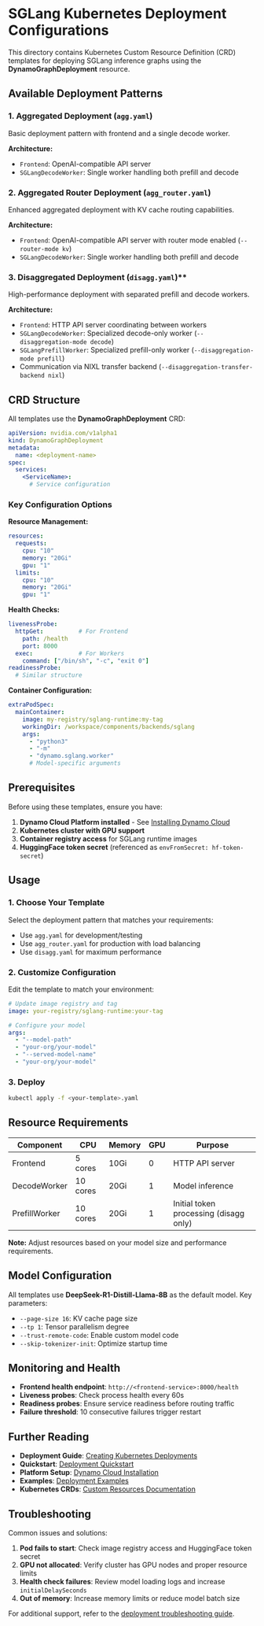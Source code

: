 # SGLang Kubernetes Deployment Configurations

This directory contains Kubernetes Custom Resource Definition (CRD) templates for deploying SGLang inference graphs using the **DynamoGraphDeployment** resource.

## Available Deployment Patterns

### 1. **Aggregated Deployment** (`agg.yaml`)
Basic deployment pattern with frontend and a single decode worker.

**Architecture:**
- `Frontend`: OpenAI-compatible API server
- `SGLangDecodeWorker`: Single worker handling both prefill and decode

### 2. **Aggregated Router Deployment** (`agg_router.yaml`) 
Enhanced aggregated deployment with KV cache routing capabilities.

**Architecture:** 
- `Frontend`: OpenAI-compatible API server with router mode enabled (`--router-mode kv`)
- `SGLangDecodeWorker`: Single worker handling both prefill and decode

### 3. **Disaggregated Deployment** (`disagg.yaml`)**
High-performance deployment with separated prefill and decode workers.

**Architecture:**
- `Frontend`: HTTP API server coordinating between workers
- `SGLangDecodeWorker`: Specialized decode-only worker (`--disaggregation-mode decode`)
- `SGLangPrefillWorker`: Specialized prefill-only worker (`--disaggregation-mode prefill`)
- Communication via NIXL transfer backend (`--disaggregation-transfer-backend nixl`)

## CRD Structure

All templates use the **DynamoGraphDeployment** CRD:

```yaml
apiVersion: nvidia.com/v1alpha1
kind: DynamoGraphDeployment
metadata:
  name: <deployment-name>
spec:
  services:
    <ServiceName>:
      # Service configuration
```

### Key Configuration Options

**Resource Management:**
```yaml
resources:
  requests:
    cpu: "10"
    memory: "20Gi"
    gpu: "1"
  limits:
    cpu: "10" 
    memory: "20Gi"
    gpu: "1"
```

**Health Checks:**
```yaml
livenessProbe:
  httpGet:          # For Frontend
    path: /health
    port: 8000
  exec:             # For Workers
    command: ["/bin/sh", "-c", "exit 0"]
readinessProbe:
  # Similar structure
```

**Container Configuration:**
```yaml
extraPodSpec:
  mainContainer:
    image: my-registry/sglang-runtime:my-tag
    workingDir: /workspace/components/backends/sglang
    args:
      - "python3"
      - "-m"
      - "dynamo.sglang.worker"
      # Model-specific arguments
```

## Prerequisites

Before using these templates, ensure you have:

1. **Dynamo Cloud Platform installed** - See [Installing Dynamo Cloud](../../docs/guides/dynamo_deploy/dynamo_cloud.md)
2. **Kubernetes cluster with GPU support**
3. **Container registry access** for SGLang runtime images
4. **HuggingFace token secret** (referenced as `envFromSecret: hf-token-secret`)

## Usage

### 1. Choose Your Template
Select the deployment pattern that matches your requirements:
- Use `agg.yaml` for development/testing
- Use `agg_router.yaml` for production with load balancing  
- Use `disagg.yaml` for maximum performance

### 2. Customize Configuration
Edit the template to match your environment:

```yaml
# Update image registry and tag
image: your-registry/sglang-runtime:your-tag

# Configure your model
args:
  - "--model-path"
  - "your-org/your-model"
  - "--served-model-name" 
  - "your-org/your-model"
```

### 3. Deploy
```bash
kubectl apply -f <your-template>.yaml
```

## Resource Requirements

| Component | CPU | Memory | GPU | Purpose |
|-----------|-----|--------|-----|---------|
| Frontend | 5 cores | 10Gi | 0 | HTTP API server |
| DecodeWorker | 10 cores | 20Gi | 1 | Model inference |
| PrefillWorker | 10 cores | 20Gi | 1 | Initial token processing (disagg only) |

**Note:** Adjust resources based on your model size and performance requirements.

## Model Configuration

All templates use **DeepSeek-R1-Distill-Llama-8B** as the default model. Key parameters:

- `--page-size 16`: KV cache page size
- `--tp 1`: Tensor parallelism degree  
- `--trust-remote-code`: Enable custom model code
- `--skip-tokenizer-init`: Optimize startup time

## Monitoring and Health

- **Frontend health endpoint**: `http://<frontend-service>:8000/health`
- **Liveness probes**: Check process health every 60s
- **Readiness probes**: Ensure service readiness before routing traffic
- **Failure threshold**: 10 consecutive failures trigger restart

## Further Reading

- **Deployment Guide**: [Creating Kubernetes Deployments](../../docs/guides/dynamo_deploy/create_deployment.md)
- **Quickstart**: [Deployment Quickstart](../../docs/guides/dynamo_deploy/quickstart.md)
- **Platform Setup**: [Dynamo Cloud Installation](../../docs/guides/dynamo_deploy/dynamo_cloud.md)
- **Examples**: [Deployment Examples](../../docs/examples/README.md)
- **Kubernetes CRDs**: [Custom Resources Documentation](https://kubernetes.io/docs/concepts/extend-kubernetes/api-extension/custom-resources/)

## Troubleshooting

Common issues and solutions:

1. **Pod fails to start**: Check image registry access and HuggingFace token secret
2. **GPU not allocated**: Verify cluster has GPU nodes and proper resource limits
3. **Health check failures**: Review model loading logs and increase `initialDelaySeconds`
4. **Out of memory**: Increase memory limits or reduce model batch size

For additional support, refer to the [deployment troubleshooting guide](../../docs/guides/dynamo_deploy/quickstart.md#troubleshooting).
